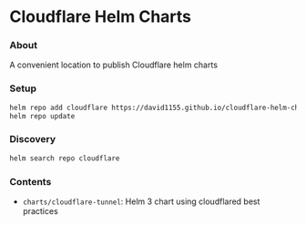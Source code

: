 # Cloudflare Helm Charts

### About
A convenient location to publish Cloudflare helm charts

### Setup
```bash
helm repo add cloudflare https://david1155.github.io/cloudflare-helm-charts
helm repo update
```

### Discovery
```bash
helm search repo cloudflare
```

### Contents

- `charts/cloudflare-tunnel`: Helm 3 chart using cloudflared best practices
